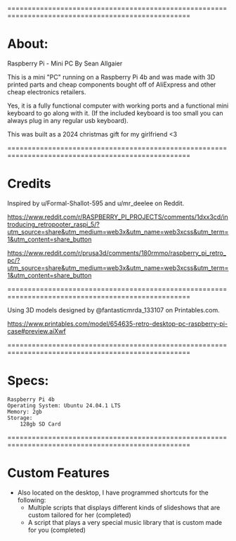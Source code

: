 ===================================================================================================

# About:

Raspberry Pi - Mini PC
By Sean Allgaier

This is a mini "PC" running on a Raspberry Pi 4b and was made with 3D printed parts and cheap components bought off of AliExpress and other cheap electronics retailers.

Yes, it is a fully functional computer with working ports and a functional mini keyboard to go along with it. (If the included keyboard is too small you can always plug in any regular usb keyboard).

This was built as a 2024 christmas gift for my girlfriend <3

===================================================================================================

# Credits

Inspired by u/Formal-Shallot-595 and u/mr_deelee on Reddit.

https://www.reddit.com/r/RASPBERRY_PI_PROJECTS/comments/1dxx3cd/introducing_retropooter_raspi_5/?utm_source=share&utm_medium=web3x&utm_name=web3xcss&utm_term=1&utm_content=share_button

https://www.reddit.com/r/prusa3d/comments/180rmmo/raspberry_pi_retro_pc/?utm_source=share&utm_medium=web3x&utm_name=web3xcss&utm_term=1&utm_content=share_button

===================================================================================================

Using 3D models designed by @fantasticmrda_133107 on Printables.com.

https://www.printables.com/model/654635-retro-desktop-pc-raspberry-pi-case#preview.aiXwf

===================================================================================================

# Specs: 
	Raspberry Pi 4b
	Operating System: Ubuntu 24.04.1 LTS
	Memory: 2gb
	Storage: 
		128gb SD Card	
===================================================================================================

# Custom Features

- Also located on the desktop, I have programmed shortcuts for the following:
   - Multiple scripts that displays different kinds of slideshows that are custom tailored for her (completed)
   - A script that plays a very special music library that is custom made for you (completed)

